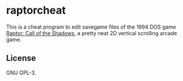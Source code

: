# raptorcheat
This is a cheat program to edit savegame files of the 1994 DOS game [Raptor:
Call of the Shadows](https://en.wikipedia.org/wiki/Raptor:_Call_of_the_Shadows), 
a pretty neat 2D vertical scrolling arcade game.

## License
GNU GPL-3.

